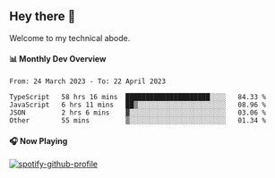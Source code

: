 ## Hey there 👋

Welcome to my technical abode.

#### 📊 Monthly Dev Overview
<!--START_SECTION:waka-->

```text
From: 24 March 2023 - To: 22 April 2023

TypeScript   58 hrs 16 mins  █████████████████████░░░░   84.33 %
JavaScript   6 hrs 11 mins   ██▒░░░░░░░░░░░░░░░░░░░░░░   08.96 %
JSON         2 hrs 6 mins    ▓░░░░░░░░░░░░░░░░░░░░░░░░   03.06 %
Other        55 mins         ▒░░░░░░░░░░░░░░░░░░░░░░░░   01.34 %
```

<!--END_SECTION:waka-->

#### 🎧 Now Playing

[![spotify-github-profile](https://spotify-github-profile.vercel.app/api/view?uid=james2mid&cover_image=true&theme=natemoo-re)](https://open.spotify.com/user/james2mid?si=2b3baf2b09cb499e)
